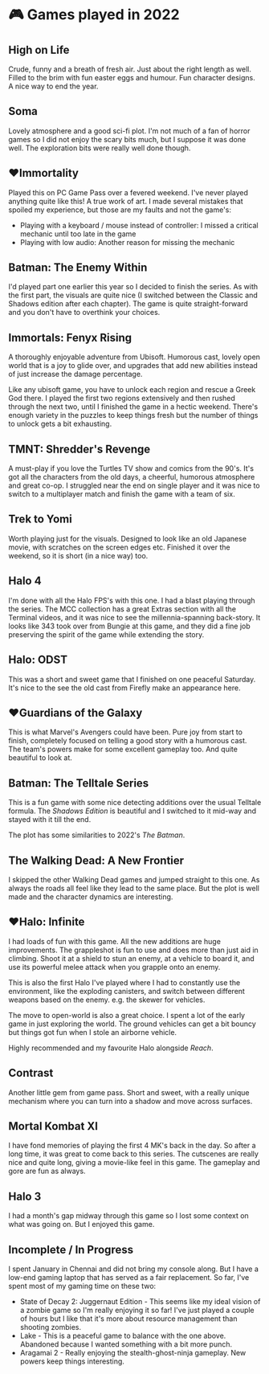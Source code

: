 # 🎮 Games played in 2022

## High on Life

Crude, funny and a breath of fresh air. Just about the right length as well.
Filled to the brim with fun easter eggs and humour. Fun character designs. A
nice way to end the year.

## Soma

Lovely atmosphere and a good sci-fi plot. I'm not much of a fan of horror games
so I did not enjoy the scary bits much, but I suppose it was done well. The
exploration bits were really well done though.

## ❤️**Immortality**

Played this on PC Game Pass over a fevered weekend. I've never played anything
quite like this! A true work of art. I made several mistakes that spoiled my
experience, but those are my faults and not the game's:

- Playing with a keyboard / mouse instead of controller: I missed a critical
  mechanic until too late in the game
- Playing with low audio: Another reason for missing the mechanic

## Batman: The Enemy Within

I'd played part one earlier this year so I decided to finish the series. As
with the first part, the visuals are quite nice (I switched between the Classic
and Shadows edition after each chapter). The game is quite straight-forward and
you don't have to overthink your choices.

## Immortals: Fenyx Rising

A thoroughly enjoyable adventure from Ubisoft. Humorous cast, lovely open world
that is a joy to glide over, and upgrades that add new abilities instead of
just increase the damage percentage.

Like any ubisoft game, you have to unlock each region and rescue a Greek God
there. I played the first two regions extensively and then rushed through the
next two, until I finished the game in a hectic weekend. There's enough variety
in the puzzles to keep things fresh but the number of things to unlock gets a
bit exhausting.

## TMNT: Shredder's Revenge

A must-play if you love the Turtles TV show and comics from the 90's. It's got
all the characters from the old days, a cheerful, humorous atmosphere and great
co-op. I struggled near the end on single player and it was nice to switch to a
multiplayer match and finish the game with a team of six.

## Trek to Yomi

Worth playing just for the visuals. Designed to look like an old Japanese
movie, with scratches on the screen edges etc. Finished it over the weekend, so
it is short (in a nice way) too.

## Halo 4

I'm done with all the Halo FPS's with this one. I had a blast playing through
the series. The MCC collection has a great Extras section with all the Terminal
videos, and it was nice to see the millennia-spanning back-story. It looks like
343 took over from Bungie at this game, and they did a fine job preserving the
spirit of the game while extending the story.

## Halo: ODST

This was a short and sweet game that I finished on one peaceful Saturday. It's
nice to the see the old cast from Firefly make an appearance here.

## ❤️**Guardians of the Galaxy**

This is what Marvel's Avengers could have been. Pure joy from start to finish,
completely focused on telling a good story with a humorous cast. The team's
powers make for some excellent gameplay too. And quite beautiful to look at.

## Batman: The Telltale Series

This is a fun game with some nice detecting additions over the usual
Telltale formula. The *Shadows Edition* is beautiful and I switched to it
mid-way and stayed with it till the end.

The plot has some similarities to 2022's *The Batman*.

## The Walking Dead: A New Frontier

I skipped the other Walking Dead games and jumped straight to this one. As
always the roads all feel like they lead to the same place. But the plot
is well made and the character dynamics are interesting.

## ❤️**Halo: Infinite**

I had loads of fun with this game. All the new additions are huge improvements.
The grappleshot is fun to use and does more than just aid in climbing. Shoot it
at a shield to stun an enemy, at a vehicle to board it, and use its powerful
melee attack when you grapple onto an enemy.

This is also the first Halo I've played where I had to constantly use the
environment, like the exploding canisters, and switch between different weapons
based on the enemy. e.g. the skewer for vehicles.

The move to open-world is also a great choice. I spent a lot of the early game
in just exploring the world. The ground vehicles can get a bit bouncy but
things got fun when I stole an airborne vehicle.

Highly recommended and my favourite Halo alongside *Reach*.

## Contrast

Another little gem from game pass. Short and sweet, with a really unique
mechanism where you can turn into a shadow and move across surfaces.

## Mortal Kombat XI

I have fond memories of playing the first 4 MK's back in the day. So after a
long time, it was great to come back to this series. The cutscenes are really
nice and quite long, giving a movie-like feel in this game. The gameplay and
gore are fun as always.

## Halo 3

I had a month's gap midway through this game so I lost some context on what was
going on. But I enjoyed this game.

## Incomplete / In Progress

I spent January in Chennai and did not bring my console along. But I have a
low-end gaming laptop that has served as a fair replacement. So far, I've spent
most of my gaming time on these two:

- State of Decay 2: Juggernaut Edition - This seems like my ideal vision of a
  zombie game so I'm really enjoying it so far! I've just played a couple of
  hours but I like that it's more about resource management than shooting
  zombies.
- Lake - This is a peaceful game to balance with the one above. Abandoned
  because I wanted something with a bit more punch.
- Aragamai 2 - Really enjoying the stealth-ghost-ninja gameplay. New powers
  keep things interesting.

